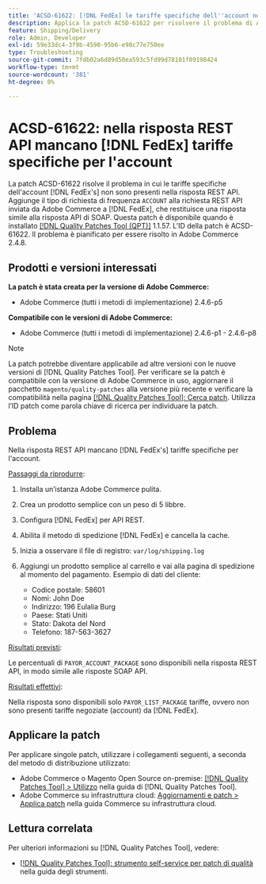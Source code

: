 ```yaml
---
title: 'ACSD-61622: [!DNL FedEx] le tariffe specifiche dell''account non sono presenti nella risposta REST API'
description: Applica la patch ACSD-61622 per risolvere il problema di Adobe Commerce per cui nella risposta REST API mancano  [!DNL FedEx]  tariffe specifiche per l'account.
feature: Shipping/Delivery
role: Admin, Developer
exl-id: 59e33dc4-3f9b-4590-95b6-e98c77e750ee
type: Troubleshooting
source-git-commit: 7fdb02a6d89d50ea593c5fd99d78101f89198424
workflow-type: tm+mt
source-wordcount: '381'
ht-degree: 0%

---
```


# ACSD-61622: nella risposta REST API mancano [!DNL FedEx] tariffe specifiche per l&#39;account

La patch ACSD-61622 risolve il problema in cui le tariffe specifiche dell&#39;account [!DNL FedEx's] non sono presenti nella risposta REST API. Aggiunge il tipo di richiesta di frequenza `ACCOUNT` alla richiesta REST API inviata da Adobe Commerce a [!DNL FedEx], che restituisce una risposta simile alla risposta API di SOAP. Questa patch è disponibile quando è installato [[!DNL Quality Patches Tool (QPT)]](/help/tools/quality-patches-tool/quality-patches-tool-to-self-serve-quality-patches.md) 1.1.57. L’ID della patch è ACSD-61622. Il problema è pianificato per essere risolto in Adobe Commerce 2.4.8.

## Prodotti e versioni interessati

**La patch è stata creata per la versione di Adobe Commerce:**

* Adobe Commerce (tutti i metodi di implementazione) 2.4.6-p5

**Compatibile con le versioni di Adobe Commerce:**

* Adobe Commerce (tutti i metodi di implementazione) 2.4.6-p1 - 2.4.6-p8

>[!NOTE]
>
>La patch potrebbe diventare applicabile ad altre versioni con le nuove versioni di [!DNL Quality Patches Tool]. Per verificare se la patch è compatibile con la versione di Adobe Commerce in uso, aggiornare il pacchetto `magento/quality-patches` alla versione più recente e verificare la compatibilità nella pagina [[!DNL Quality Patches Tool]: Cerca patch](https://experienceleague.adobe.com/tools/commerce-quality-patches/index.html). Utilizza l’ID patch come parola chiave di ricerca per individuare la patch.

## Problema

Nella risposta REST API mancano [!DNL FedEx's] tariffe specifiche per l&#39;account.

<u>Passaggi da riprodurre</u>:

1. Installa un’istanza Adobe Commerce pulita.
1. Crea un prodotto semplice con un peso di 5 libbre.
1. Configura [!DNL FedEx] per API REST.
1. Abilita il metodo di spedizione [!DNL FedEx] e cancella la cache.
1. Inizia a osservare il file di registro: `var/log/shipping.log`
1. Aggiungi un prodotto semplice al carrello e vai alla pagina di spedizione al momento del pagamento. Esempio di dati del cliente:

   * Codice postale: 58601
   * Nomi: John Doe
   * Indirizzo: 196 Eulalia Burg
   * Paese: Stati Uniti
   * Stato: Dakota del Nord
   * Telefono: 187-563-3627

<u>Risultati previsti</u>:

Le percentuali di `PAYOR_ACCOUNT_PACKAGE` sono disponibili nella risposta REST API, in modo simile alle risposte SOAP API.

<u>Risultati effettivi</u>:

Nella risposta sono disponibili solo `PAYOR_LIST_PACKAGE` tariffe, ovvero non sono presenti tariffe negoziate (account) da [!DNL FedEx].

## Applicare la patch

Per applicare singole patch, utilizzare i collegamenti seguenti, a seconda del metodo di distribuzione utilizzato:

* Adobe Commerce o Magento Open Source on-premise: [[!DNL Quality Patches Tool] > Utilizzo](/help/tools/quality-patches-tool/usage.md) nella guida di [!DNL Quality Patches Tool].
* Adobe Commerce su infrastruttura cloud: [Aggiornamenti e patch > Applica patch](https://experienceleague.adobe.com/docs/commerce-cloud-service/user-guide/develop/upgrade/apply-patches.html) nella guida Commerce su infrastruttura cloud.

## Lettura correlata

Per ulteriori informazioni su [!DNL Quality Patches Tool], vedere:

* [[!DNL Quality Patches Tool]: strumento self-service per patch di qualità](/help/tools/quality-patches-tool/quality-patches-tool-to-self-serve-quality-patches.md) nella guida degli strumenti.
